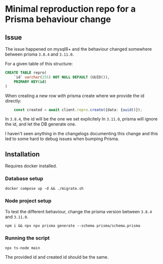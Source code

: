 # Minimal reproduction repo for a Prisma behaviour change

## Issue

The issue happened on mysql8+ and the behaviour changed somewhere between prisma `3.8.4` and `3.11.0`.

For a given table of this structure:
````sql
CREATE TABLE repro(
    `id` varchar(255) NOT NULL DEFAULT (UUID()),
    PRIMARY KEY(id)
)
````

When creating a new row with prisma create where we provide the id directly:
```typescript
    const created = await client.repro.create({data: {uuid()});
```

In `3.8.4`, the id will be the one we set explicitely
In `3.11.0`, prisma will ignore the id, and let the DB generate one.

I haven't seen anything in the changelogs documenting this change and this led to some hard to debug issues when bumping Prisma.

## Installation

Requires docker installed.

### Database setup

`docker compose up -d && ./migrate.sh`

### Node project setup

To test the different behaviour, change the prisma version between `3.8.4` and `3.11.0`.

`npm i && npx npx prisma generate --schema prisma/schema.prisma`

### Running the script

`npx ts-node main`

The provided id and created id should be the same.
